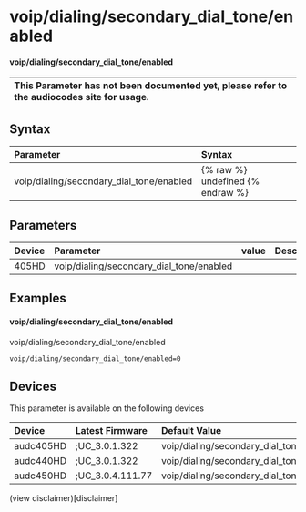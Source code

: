 ﻿---
description: voip/dialing/secondary_dial_tone/enabled
search: false
---

# voip/dialing/secondary_dial_tone/enabled

#### voip/dialing/secondary_dial_tone/enabled


| This Parameter has not been documented yet, please refer to the audiocodes site for usage.  |
| :--- |

## Syntax
| Parameter | Syntax |
| :--- | :--- |
|voip/dialing/secondary_dial_tone/enabled | {% raw %} undefined {% endraw %} |

## Parameters
|Device|Parameter|value|Description|
|:---|:---|:---|:---|
| 405HD | voip/dialing/secondary_dial_tone/enabled |  |  |

## Examples
#### voip/dialing/secondary_dial_tone/enabled

voip/dialing/secondary_dial_tone/enabled

```
voip/dialing/secondary_dial_tone/enabled=0
```

## Devices
This parameter is available on the following devices

| Device | Latest Firmware | Default Value |
|:---|:---|:---|
| audc405HD | ;UC_3.0.1.322 | voip/dialing/secondary_dial_tone/enabled=0 
| audc440HD | ;UC_3.0.1.322 | voip/dialing/secondary_dial_tone/enabled=0 
| audc450HD | ;UC_3.0.4.111.77 | voip/dialing/secondary_dial_tone/enabled=0 

(view disclaimer)[disclaimer]
